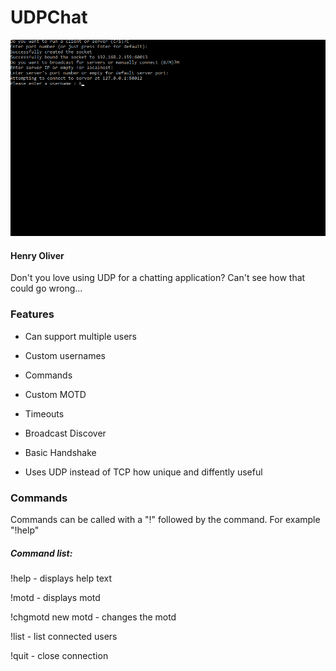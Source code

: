 # UDPChat
![Title](https://raw.githubusercontent.com/henry9836/UDPChat/master/title.gif)
#### Henry Oliver
Don't you love using UDP for a chatting application? Can't see how that could go wrong...

### Features

- Can support multiple users

- Custom usernames

- Commands

- Custom MOTD

- Timeouts

- Broadcast Discover

- Basic Handshake

- Uses UDP instead of TCP how unique and diffently useful

### Commands

Commands can be called with a "!" followed by the command. For example "!help"

##### Command list:

!help - displays help text

!motd - displays motd

!chgmotd new motd - changes the motd

!list - list connected users

!quit - close connection
